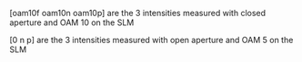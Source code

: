 [oam10f oam10n oam10p] are the 3 intensities measured with closed aperture and OAM 10 on the SLM

[0 n p] are the 3 intensities measured with open aperture and OAM 5 on the SLM
